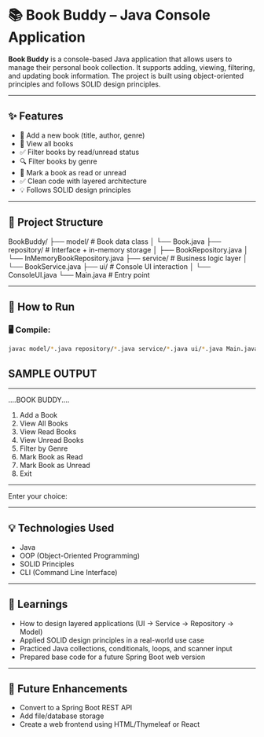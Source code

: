 # 📚 Book Buddy – Java Console Application

**Book Buddy** is a console-based Java application that allows users to manage their personal book collection. It supports adding, viewing, filtering, and updating book information. The project is built using object-oriented principles and follows SOLID design principles.

---

## ✨ Features

- 📖 Add a new book (title, author, genre)
- 📃 View all books
- ✅ Filter books by read/unread status
- 🔍 Filter books by genre
- 🔄 Mark a book as read or unread
- ✅ Clean code with layered architecture
- 💡 Follows SOLID design principles

---

## 🧱 Project Structure

BookBuddy/
├── model/ # Book data class
│ └── Book.java
├── repository/ # Interface + in-memory storage
│ ├── BookRepository.java
│ └── InMemoryBookRepository.java
├── service/ # Business logic layer
│ └── BookService.java
├── ui/ # Console UI interaction
│ └── ConsoleUI.java
└── Main.java # Entry point


---

## 🚀 How to Run

### 🖥️ Compile:

```bash
javac model/*.java repository/*.java service/*.java ui/*.java Main.java
```

## SAMPLE OUTPUT
---
....BOOK BUDDY....
1. Add a Book
2. View All Books
3. View Read Books
4. View Unread Books
5. Filter by Genre
6. Mark Book as Read
7. Mark Book as Unread
8. Exit
------------------
Enter your choice:


---

## 💡 Technologies Used

- Java
- OOP (Object-Oriented Programming)
- SOLID Principles
- CLI (Command Line Interface)

---

## 🧠 Learnings

- How to design layered applications (UI → Service → Repository → Model)
- Applied SOLID design principles in a real-world use case
- Practiced Java collections, conditionals, loops, and scanner input
- Prepared base code for a future Spring Boot web version

---

## 📌 Future Enhancements

- Convert to a Spring Boot REST API
- Add file/database storage
- Create a web frontend using HTML/Thymeleaf or React
